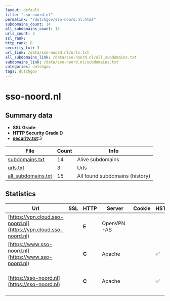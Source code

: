 ```yaml
---
layout: default
title: "sso-noord.nl"
permalink: "/dutchgov/sso-noord.nl.html"
subdomains_count: 14
all_subdomains_count: 15
urls_count: 3
ssl_rank: 
http_rank: D
security_txt: 3
url_link: /data/sso-noord.nl/urls.txt
all_subdomains_link: /data/sso-noord.nl/all_subdomains.txt
subdomains_link: /data/sso-noord.nl/subdomains.txt
categories: dutchgov
tags: dutchgov
---
```



# sso-noord.nl
## Summary data


 - **SSL Grade**:
 - **HTTP Security Grade**:D
 - **[security.txt](https://www.digitaleoverheid.nl/nieuws/standaard-security-txt-nu-verplicht-voor-overheid/)**:3


| File       | Count | Info |
|------------|-------|------|
|[subdomains.txt](/DutchGovScope/data/sso-noord.nl/subdomains.txt)|14|Alive subdomains|
|[urls.txt](/DutchGovScope/data/sso-noord.nl/urls.txt)|3|Urls|
|[all_subdomains.txt](/DutchGovScope/data/sso-noord.nl/all_subdomains.txt)|15|All found subdomains (history)|


## Statistics


| Url | SSL | HTTP | Server | Cookie | HSTS | CORS | CTO | CSP | XFO | XXP | RP |FP| Tech |Title |
|--------|-------|-------|------|------|------|------|------|------|------|------|------|------|------|------|
|[https://vpn.cloud.sso-noord.nl](https://vpn.cloud.sso-noord.nl)| | **E**|OpenVPN-AS| | | | | | :white_check_mark: | | :white_check_mark: | |||
|[https://www.sso-noord.nl](https://www.sso-noord.nl)| | **C**|Apache| |:white_check_mark: | | | | | | :white_check_mark: | |Apache HTTP Server HSTS|Shared Service O...|
|[https://sso-noord.nl](https://sso-noord.nl)| | **C**|Apache| |:white_check_mark: | | | | | | :white_check_mark: | |Apache HTTP Server HSTS|Shared Service O...|

